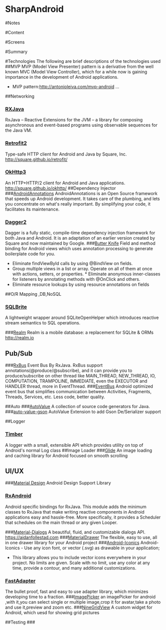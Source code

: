 # SharpAndroid

#Notes

#Content

#Screens

#Summary

#Technologies
The following are brief descriptions of the technologies used
##MVP
MVP (Model View Presenter) pattern is a derivative from the well known MVC (Model View Controller), which for a while now is gaining importance in the development of Android applications.
* MVP pattern:<http://antonioleiva.com/mvp-android> ...

##Networking
### [RXJava](https://github.com/ReactiveX/RxJava)
RxJava – Reactive Extensions for the JVM – a library for composing asynchronous and event-based programs using observable sequences for the Java VM.
### [Retrofit2](https://github.com/square/retrofit)
Type-safe HTTP client for Android and Java by Square, Inc. http://square.github.io/retrofit/
### [OkHttp3](https://github.com/square/okhttp)
An HTTP+HTTP/2 client for Android and Java applications. http://square.github.io/okhttp/
##Dependency Injector
###[AndroidAnnotations](https://github.com/androidannotations/androidannotations)
AndroidAnnotations is an Open Source framework that speeds up Android development. It takes care of the plumbing, and lets you concentrate on what's really important. By simplifying your code, it facilitates its maintenance.
### [Dagger2](http://google.github.io/dagger/)
Dagger is a fully static, compile-time dependency injection framework for both Java and Android. It is an adaptation of an earlier version created by Square and now maintained by Google.
###[Butter Knife](https://github.com/JakeWharton/butterknife)
Field and method binding for Android views which uses annotation processing to generate boilerplate code for you.
 * Eliminate findViewById calls by using @BindView on fields.
 * Group multiple views in a list or array. Operate on all of them at once with actions, setters, or properties.  * Eliminate anonymous inner-classes for listeners by annotating methods with @OnClick and others.
 * Eliminate resource lookups by using resource annotations on fields

##O/R Mapping ,DB,NoSQL
### [SQLBrite](https://github.com/square/sqlbrite)
A lightweight wrapper around SQLiteOpenHelper which introduces reactive stream semantics to SQL operations.

###[Realm](https://github.com/realm/realm-java)
Realm is a mobile database: a replacement for SQLite & ORMs http://realm.io

## Pub/Sub
###[RxBus]()
Event Bus By RxJava.
RxBus support annotations(@produce/@subscribe), and it can provide you to produce/subscribe on other thread like MAIN_THREAD, NEW_THREAD, IO, COMPUTATION, TRAMPOLINE, IMMEDIATE, even the EXECUTOR and HANDLER thread, more in EventThread.
###[EventBus](https://github.com/greenrobot/EventBus)
Android optimized event bus that simplifies communication between Activities, Fragments, Threads, Services, etc. Less code, better quality.

##Auto
###[AutoValue](https://github.com/google/auto)
A collection of source code generators for Java.
###[auto-value-gson](https://github.com/rharter/auto-value-gson)
AutoValue Extension to add Gson De/Serializer support

##Logger
### [Timber](https://github.com/JakeWharton/timber)
A logger with a small, extensible API which provides utility on top of Android's normal Log class
##Image Loader
###[Glide](https://github.com/bumptech/glide)
An image loading and caching library for Android focused on smooth scrolling
## UI/UX
###[Material Design]()
  Android Design Support Library

### [RxAndroid](https://github.com/ReactiveX/RxAndroid)
Android specific bindings for RxJava.
This module adds the minimum classes to RxJava that make writing reactive components in Android applications easy and hassle-free. More specifically, it provides a Scheduler that schedules on the main thread or any given Looper.


###[Material-Dialogs](https://github.com/afollestad/material-dialogs)
 A beautiful, fluid, and customizable dialogs API. https://aidanfollestad.com
###[MaterialDrawer](https://github.com/mikepenz/MaterialDrawer)
The flexible, easy to use, all in one drawer library for your Android project
###[Android-Iconics](https://github.com/mikepenz/Android-Iconics)
Android-Iconics - Use any icon font, or vector (.svg) as drawable in your application;
* This library allows you to include vector icons everywhere in your project. No limits are given. Scale with no limit, use any color at any time, provide a contour, and many additional customizations.
### [FastAdapter](https://github.com/mikepenz/FastAdapter)
The bullet proof, fast and easy to use adapter library, which minimizes developing time to a fraction.
###[ImagePicker](https://github.com/jeasonlzy/ImagePicker)
an imagePicker for android ,with it,you can select single or multiple image,crop it for avatar,take a photo and use it,preview and zoom etc.
###[NineGridView](https://github.com/jeasonlzy/NineGridView)
A custom widget for Android, which uesd for showing grid pictures


##Testing
###[]()
